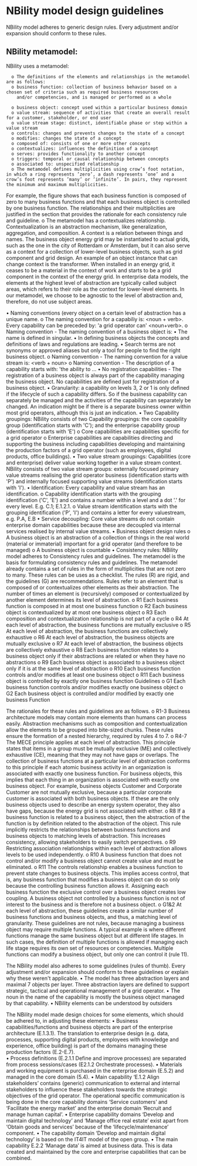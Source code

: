 # NBility model design guidelines

NBility model adheres to generic design rules. Every adjustment and/or expansion should conform to these rules. 

## NBility metamodel: 

NBility uses a metamodel:



      o	The definitions of the elements and relationships in the metamodel are as follows:
      o	business function: collection of business behavior based on a chosen set of criteria such as required business resources
        and/or competencies, and is managed or performed as a whole
      
      o	business object: concept used within a particular business domain
      o	value stream: sequence of activities that create an overall result for a customer, stakeholder, or end user
      o	value stream stage: distinct, identifiable phase or step within a value stream
      o	controls: changes and prevents changes to the state of a concept
      o	modifies: changes the state of a concept
      o	composed of: consists of one or more other concepts
      o	contextualizes: influences the definition of a concept
      o	serves: provides functionality to another concept
      o	triggers: temporal or causal relationship between concepts
      o	associated to: unspecified relationship
      o	The metamodel defines multiplicities using crow’s foot notation, in which a ring represents ’zero’, a dash represents ’one’ and a crow’s foot represents ’many’ or ’infinite’. In pairs, they represent the minimum and maximum multiplicities.
For example, the figure shows that each business function is composed of zero to many business functions and that each business object is controlled by one business function. The relationships and their multiplicities are justified in the section that provides the rationale for each consistency rule and guideline.
      o	The metamodel has a contextualizes relationship. Contextualization is an abstraction mechanism, like generalization, aggregation, and composition. A context is a relation between things and names. The business object energy grid may be instantiated to actual grids, such as the one in the city of Rotterdam or Amsterdam, but it can also serve as a context for a collection of lower-level business objects, such as grid component and grid design. An example of an object instance that can change context is the transformer. When installed in an energy grid, it ceases to be a material in the context of work and starts to be a grid component in the context of the energy grid. In enterprise data models, the elements at the highest level of abstraction are typically called subject areas, which refers to their role as the context for lower-level elements. In our metamodel, we choose to be agnostic to the level of abstraction and, therefore, do not use subject areas.

 
•	Naming conventions (every object on a certain level of abstraction has a unique name.
o	The naming convention for a capabiliy is: <noun + verb>. Every capability can be preceded by: 'a grid operator can' <noun+verb>.
o	Naming convention - The naming convention of a business object is: <noun>
•	The name is defined in singular.
•	In defining business objects the concepts and definitions of laws and regulations are leading.
•	Search terms are not synonyms or approved aliases but only a tool for people to find the right business object.
o	Naming convention - The naming convention for a value stream is: <verb + noun> 
o	Naming convention - The description of a capability starts with: 'the ability to …
•	No registration capabilities - The registration of a business object is always part of the capability managing the business object. No capabilities are defined just for registration of a business object.
•	Granularity: a capability on levels 3, 2 or 1 is only defined if the lifecycle of such a capability differs. So if the business capability can separately be managed and the activities of the capability can separately be changed. An indication might be if there is a separate business owner within most grid operators, although this is just an indication.
•	Two Capability groupings: NBility consists of two Capability groupings: the core capability group (identification starts with 'C'); and the enterprise capability group  (identification starts with 'E')
o	Core capabilities are capabilities specific for a grid operator
o	Enterprise capabilities are capabilities directing and supporting the business including capabilities developing and maintaining the production factors of a grid operator (such as employees, digital products, office buildings).
•	Two value stream groupings: Capabilities (core and enterprise) deliver value working together in a value stream context. NBility consists of two value stream groups: externally focused primary value streams realising the grid operator business (identification starts with 'P') and internally focused supporting value streams (identification starts with 'I').
•	Identification: Every capability and value stream has an identification. 
o	Capability identification starts with the grouping identification ('C', 'E') and contains a number within a level and a dot '.' for every level. E.g. C.1; E.1.2.1. 
o	Value stream identification starts with the grouping identification ('P', 'I') and contains a letter for every valuestream, e.g. P.A, E.B
•	Service decoupling: Core value streams do not contain enterprise domain capabilities because these are decoupled via internal services realised by internal value streams.
•	Business object design rules
o	A business object is an abstraction of a collection of things in the real world (material or immaterial) important for a grid operator (and therefore to be managed)
o	A business object is countable 
•	Consistency rules: NBility model adheres to Consistency rules and guidelines. 
The metamodel is the basis for formulating consistency rules and guidelines. The metamodel already contains a set of rules in the form of multiplicities that are not zero to many. These rules can be uses as a checklist. The rules (R) are rigid, and the guidelines (G) are recommendations. Rules refer to an element that is composed of or contextualizes other elements as their abstraction. The number of times an element is (recursively) composed or contextualized by another element determines its level of abstraction. 
o	R1 Each business function is composed in at most one business function
o	R2 Each business object is contextualized by at most one business object
o	R3 Each composition and contextualization relationship is not part of a cycle
o	R4 At each level of abstraction, the business functions are mutually exclusive
o	R5 At each level of abstraction, the business functions are collectively exhaustive
o	R6 At each level of abstraction, the business objects are mutually exclusive
o	R7 At each level of abstraction, the business objects are collectively exhaustive
o	R8 Each business function relates to a business object only if their abstractions are related or when they have no abstractions
o	R9 Each business object is associated to a business object only if it is at the same level of abstraction
o	R10 Each business function controls and/or modifies at least one business object
o	R11 Each business object is controlled by exactly one business function
Guidelines
o	G1 Each business function controls and/or modifies exactly one business object
o	G2 Each business object is controlled and/or modified by exactly one business Function
 
 


The rationales for these rules and guidelines are as follows.
o	R1-3 Business architecture models may contain more elements than humans can process easily. Abstraction mechanisms such as composition and contextualization allow the elements to be grouped into bite-sized chunks. These rules ensure the formation of a nested hierarchy, required by rules 4 to 7.
o	R4-7 The MECE principle applies at each level of abstraction. This principle states that items in a group must be mutually exclusive (ME) and collectively exhaustive (CE), meaning that they may not have gaps or overlaps. The collection of business functions at a particular level of abstraction conforms to this principle if each atomic business activity in an organization is associated with exactly one business function. For business objects, this implies that each thing in an organization is associated with exactly one business object. For example, business objects Customer and Corporate Customer are not mutually exclusive, because a particular corporate customer is associated with both business objects. If these are the only business objects used to describe an energy system operator, they also have gaps, because the energy grid is not associated with either.
o	R8 If a business function is related to a business object, then the abstraction of the function is by definition related to the abstraction of the object. This rule implicitly restricts the relationships between business functions and business objects to matching levels of abstraction. This increases consistency, allowing stakeholders to easily switch perspectives.
o	R9 Restricting association relationships within each level of abstraction allows levels to be used independently.
o	R10 A business function that does not control and/or modify a business object cannot create value and must be eliminated.
o	R11 The controls relationship enables a business function to prevent state changes to business objects. This implies access control, that is, any business function that modifies a business object can do so only because the controlling business function allows it. Assigning each business function the exclusive control over a business object creates low coupling. A business object not controlled by a business function is not of interest to the business and is therefore not a business object.
o	G1&2 At each level of abstraction, these guidelines create a similar number of business functions and business objects, and thus, a matching level of granularity. These guidelines are not rules, because managing a business object may require multiple functions. A typical example is where different functions manage the same business object but at different life stages. In such cases, the definition of multiple functions is allowed if managing each life stage requires its own set of resources or competencies. Multiple functions can modify a business object, but only one can control it (rule 11).
 
The NBility model also adheres to some guidelines (rules of thumb). Every adjustment and/or expansion should conform to these guidelines or explain why these weren't applicable. 
•	The model has three abstraction layers and maximal 7 objects per layer. Three abstraction layers are defined to support strategic, tactical and operational management of a grid operator.
•	The noun in the name of the capability is mostly the business object managed by that capability.
•	NBility elements can be understood by outsiders
 
 
The NBility model made design choices for some elements, which should be adhered to, in adjusting these elements:
•	Business capabilities/functions and business objects are part of the enterprise architecture (E.1.3.1). The translation to enterprise design (e.g. data, processes, supporting digital products, employees with knowledge and experience, office building) is part of the domains managing these production factors (E.2-E.7).  
•	Process definitions (E.2.1.1 Define and improve processes) are separated from process sessions/cases (E2.1.2 Orchestrate processes).
•	Materials and working equipment is purchased in the enterprise domain (E.5.2) and managed in the core domain (5.4).
•	Main capability ‘E.1.2 Align stakeholders’ contains (generic) communication to external and internal stakeholders to influence these stakeholders towards the strategic objectives of the grid operator. The operational specific communication is being done in the core capability domains ‘Service customers’ and ‘Facilitate the energy market’ and the enterprise domain ‘Recruit and manage human capital’.
•	Enterprise capability domains ‘Develop and maintain digital technology’ and ‘Manage office real estate’ exist apart from ‘Obtain goods and services’ because of the ‘lifecycle/maintenance’ component.
•	The capability domain ‘Develop and maintain digital technology’ is based on the IT4IT model of the open group.
•	The main capability E.2.2 ‘Manage data’ is aimed at business data. This is data created and maintained by the core and enterprise capabilities that can be combined.  
 
 


